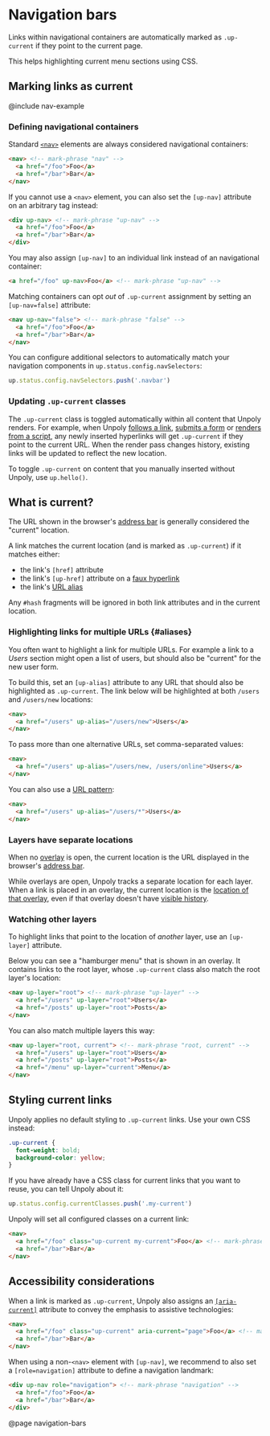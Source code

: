 Navigation bars
===============

Links within navigational containers are automatically marked as `.up-current` if they point to the current page.

This helps highlighting current menu sections using CSS.


## Marking links as current

@include nav-example


### Defining navigational containers

Standard [`<nav>`](https://developer.mozilla.org/en-US/docs/Web/HTML/Element/nav) elements are
always considered navigational containers:

```html
<nav> <!-- mark-phrase "nav" -->
  <a href="/foo">Foo</a>
  <a href="/bar">Bar</a>
</nav>
```


If you cannot use a `<nav>` element, you can also set the `[up-nav]` attribute on an arbitrary tag instead:

```html
<div up-nav> <!-- mark-phrase "up-nav" -->
  <a href="/foo">Foo</a>
  <a href="/bar">Bar</a>
</div>
```

You may also assign `[up-nav]` to an individual link instead of an navigational container:

```html
<a href="/foo" up-nav>Foo</a> <!-- mark-phrase "up-nav" -->
```

Matching containers can opt *out* of `.up-current` assignment by setting an `[up-nav=false]` attribute:

```html
<nav up-nav="false"> <!-- mark-phrase "false" -->
  <a href="/foo">Foo</a>
  <a href="/bar">Bar</a>
</nav>
```

You can configure additional selectors to automatically match your navigation components
in `up.status.config.navSelectors`:

```js
up.status.config.navSelectors.push('.navbar')
```


### Updating `.up-current` classes

The `.up-current` class is toggled automatically within all content that Unpoly renders.
For example, when Unpoly [follows a link](/up-follow), [submits a form](/up-submit)
or [renders from a script](/up.render), any newly inserted hyperlinks will get `.up-current`
if they point to the current URL. When the render pass changes history, existing links
will be updated to reflect the new location.

To toggle `.up-current` on content that you manually inserted without Unpoly, use `up.hello()`.


## What is current?

The URL shown in the browser's [address bar](https://en.wikipedia.org/wiki/Address_bar) is
generally considered the "current" location.

A link matches the current location (and is marked as `.up-current`) if it matches either:

- the link's `[href]` attribute
- the link's `[up-href]` attribute on a [faux hyperlink](/faux-interactive-elements#acting-like-a-hyperlink)
- the link's [URL alias](#aliases)

Any `#hash` fragments will be ignored in both link attributes and in the current location.


### Highlighting links for multiple URLs {#aliases}

You often want to highlight a link for multiple URLs. For example a link to a *Users* section
might open a list of users, but should also be "current" for the new user form.

To build this, set an `[up-alias]` attribute to any URL that should also be highlighted as `.up-current`.
The link below will be highlighted at both `/users` and `/users/new` locations:

```html
<nav>
  <a href="/users" up-alias="/users/new">Users</a>
</nav>
```

To pass more than one alternative URLs, set comma-separated values:

```html
<nav>
  <a href="/users" up-alias="/users/new, /users/online">Users</a>
</nav>
```

You can also use a [URL pattern](/url-patterns):

```html
<nav>
  <a href="/users" up-alias="/users/*">Users</a>
</nav>
```


### Layers have separate locations

When no [overlay](/up.layer) is open, the current location is the URL displayed
in the browser's [address bar](https://en.wikipedia.org/wiki/Address_bar).

While overlays are open, Unpoly tracks a separate location for each layer.
When a link is placed in an overlay, the current location is the [location of that overlay](/up.layer.location),
even if that overlay doesn't have [visible history](/history-in-overlays).


### Watching other layers

To highlight links that point to the location of *another* layer, use an `[up-layer]` attribute.

Below you can see a "hamburger menu" that is shown in an overlay. It contains links to the root layer,
whose `.up-current` class also match the root layer's location:

```html
<nav up-layer="root"> <!-- mark-phrase "up-layer" -->
  <a href="/users" up-layer="root">Users</a>
  <a href="/posts" up-layer="root">Posts</a>
</nav>
```

You can also match multiple layers this way:

```html
<nav up-layer="root, current"> <!-- mark-phrase "root, current" -->
  <a href="/users" up-layer="root">Users</a>
  <a href="/posts" up-layer="root">Posts</a>
  <a href="/menu" up-layer="current">Menu</a>
</nav>
```




## Styling current links

Unpoly applies no default styling to `.up-current` links. Use your own CSS instead:

```css
.up-current {
  font-weight: bold;
  background-color: yellow;
}
```

If you have already have a CSS class for current links that you want to reuse, you can tell Unpoly about it:

```js
up.status.config.currentClasses.push('.my-current')
```

Unpoly will set all configured classes on a current link:

```html
<nav>
  <a href="/foo" class="up-current my-current">Foo</a> <!-- mark-phrase "up-current selected" -->
  <a href="/bar">Bar</a>
</nav>
```


## Accessibility considerations

When a link is marked as `.up-current`, Unpoly also assigns an [`[aria-current]`](https://developer.mozilla.org/en-US/docs/Web/Accessibility/ARIA/Attributes/aria-current) attribute
to convey the emphasis to assistive technologies:

```html
<nav>
  <a href="/foo" class="up-current" aria-current="page">Foo</a> <!-- mark-phrase "aria-current" -->
  <a href="/bar">Bar</a>
</nav>
```

When using a non-`<nav>` element with `[up-nav]`, we recommend to also set a `[role=navigation]` attribute
to define a navigation landmark:

```html
<div up-nav role="navigation"> <!-- mark-phrase "navigation" -->
  <a href="/foo">Foo</a>
  <a href="/bar">Bar</a>
</div>
```



@page navigation-bars

